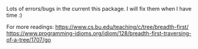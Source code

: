 Lots of errors/bugs in the current this package. I will fix them when I have time :)

For more readings:
https://www.cs.bu.edu/teaching/c/tree/breadth-first/
https://www.programming-idioms.org/idiom/128/breadth-first-traversing-of-a-tree/1707/go